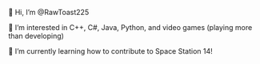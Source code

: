 👋 Hi, I’m @RawToast225

👀 I’m interested in C++, C#, Java, Python, and video games (playing more than developing)

🌱 I’m currently learning how to contribute to Space Station 14!
